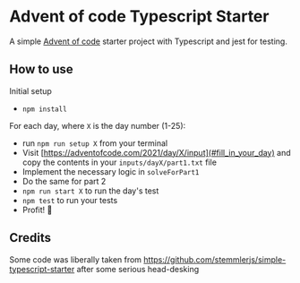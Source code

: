 # Advent of code Typescript Starter

A simple [Advent of code](https://adventofcode.com/) starter project with Typescript and jest for testing.

## How to use

Initial setup

 - `npm install`

For each day, where `X` is the day number (1-25):

 - run `npm run setup X` from your terminal
 - Visit [https://adventofcode.com/2021/day/X/input](#fill_in_your_day) and copy the contents in your `inputs/dayX/part1.txt` file
 - Implement the necessary logic in `solveForPart1` 
 - Do the same for part 2
 - `npm run start X` to run the day's test
 - `npm test` to run your tests
 - Profit! 🎉

## Credits

Some code was liberally taken from https://github.com/stemmlerjs/simple-typescript-starter after some serious head-desking
